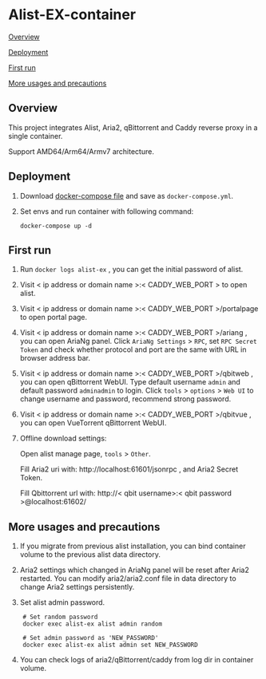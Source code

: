 # Alist-EX-container

[Overview](#Overview)

[Deployment](#Deployment)

[First run](#first)

[More usages and precautions](#more)  


## <a id="Overview"></a>Overview

This project integrates Alist, Aria2, qBittorrent and Caddy reverse proxy in a single container.

Support AMD64/Arm64/Armv7 architecture.


## <a id="Deployment"></a>Deployment

 1. Download [docker-compose file](https://github.com/wy580477/Alist-EX-container/blob/main/docker-compose.yml) and save as `docker-compose.yml`.

 2. Set envs and run container with following command:

        docker-compose up -d


## <a id="first"></a>First run

1. Run `docker logs alist-ex` , you can get the initial password of alist.

2. Visit < ip address or domain name >:< CADDY_WEB_PORT > to open alist.

3. Visit < ip address or domain name >:< CADDY_WEB_PORT >/portalpage to open portal page.

4. Visit < ip address or domain name >:< CADDY_WEB_PORT >/ariang , you can open AriaNg panel. Click `AriaNg Settings` > `RPC`, set `RPC Secret Token` and check whether protocol and port are the same with URL in browser address bar.

5. Visit < ip address or domain name >:< CADDY_WEB_PORT >/qbitweb , you can open qBittorrent WebUI. Type default username `admin` and default password `adminadmin` to login. Click `tools` > `options` > `Web UI` to change username and password, recommend strong password. 

6. Visit < ip address or domain name >:< CADDY_WEB_PORT >/qbitvue , you can open VueTorrent qBittorrent WebUI. 

7. Offline download settings:

   Open alist manage page, `tools` > `Other`.

   Fill Aria2 uri with: http://localhost:61601/jsonrpc , and Aria2 Secret Token.

   Fill Qbittorrent url with: http://< qbit username>:< qbit password >@localhost:61602/


## <a id="more"></a>More usages and precautions

 1. If you migrate from previous alist installation, you can bind container volume to the previous alist data directory.

 2. Aria2 settings which changed in AriaNg panel will be reset after Aria2 restarted. You can modify aria2/aria2.conf file in data directory to change Aria2 settings persistently.

 3. Set alist admin password.

 ```
     # Set random password
     docker exec alist-ex alist admin random

     # Set admin password as 'NEW_PASSWORD'
     docker exec alist-ex alist admin set NEW_PASSWORD
```

 4. You can check logs of aria2/qBittorrent/caddy from log dir in container volume.
